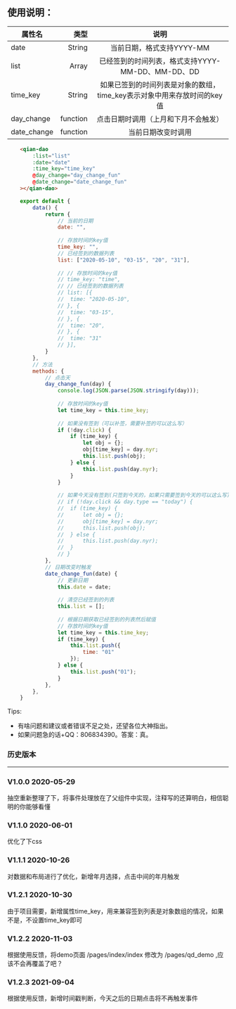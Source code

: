 ## 使用说明：
| 属性名		| 类型			|  说明																	|
| --------		| -----:		| :----:																|
| date			| String		|  当前日期，格式支持YYYY-MM											|
| list			| Array			|  已经签到的时间列表，格式支持YYYY-MM-DD、MM-DD、DD					|
| time_key		|String			|如果已签到的时间列表是对象的数组，time_key表示对象中用来存放时间的key值|
| day_change	|    function	|  点击日期时调用（上月和下月不会触发）									|
| date_change	|    function	|  当前日期改变时调用													|

```html
	<qian-dao
		:list="list"
		:date="date"
		:time_key="time_key"
		@day_change="day_change_fun"
		@date_change="date_change_fun"
	></qian-dao>
```

```javascript
    export default {
		data() {
			return {
				// 当前的日期
				date: "",
				
				// 存放时间的key值
				time_key: "",
				// 已经签到的数据列表
				list: ["2020-05-10", "03-15", "20", "31"],
				
				// // 存放时间的key值
				// time_key: "time",
				// // 已经签到的数据列表
				// list: [{
				// 	time: "2020-05-10",
				// }, {
				// 	time: "03-15",
				// }, {
				// 	time: "20",
				// }, {
				// 	time: "31"
				// }],
			}
		},
		// 方法
		methods: {
			// 点击天
			day_change_fun(day) {
				console.log(JSON.parse(JSON.stringify(day)));
			
				// 存放时间的key值
				let time_key = this.time_key;
			
				// 如果没有签到（可以补签，需要补签的可以这么写）
				if (!day.click) {
					if (time_key) {
						let obj = {};
						obj[time_key] = day.nyr;
						this.list.push(obj);
					} else {
						this.list.push(day.nyr);
					}
				}
			
				// 如果今天没有签到(只签到今天的，如果只需要签到今天的可以这么写)
				// if (!day.click && day.type == "today") {
				// 	if (time_key) {
				// 		let obj = {};
				// 		obj[time_key] = day.nyr;
				// 		this.list.push(obj);
				// 	} else {
				// 		this.list.push(day.nyr);
				// 	}
				// }
			},
			// 日期改变时触发
			date_change_fun(date) {
				// 更新日期
				this.date = date;
			
				// 清空已经签到的列表
				this.list = [];
			
				// 根据日期获取已经签到的列表然后赋值
				// 存放时间的key值
				let time_key = this.time_key;
				if (time_key) {
					this.list.push({
						time: "01"
					});
				} else {
					this.list.push("01");
				}
			},
		},
	}
```

Tips:
  * 有啥问题和建议或者错误不足之处，还望各位大神指出。
  * 如果问题急的话+QQ：806834390。答案：真。

### 历史版本
----
### V1.0.0   2020-05-29
抽空重新整理了下，将事件处理放在了父组件中实现，注释写的还算明白，相信聪明的你能够看懂
### V1.1.0   2020-06-01
优化了下css
### V1.1.1   2020-10-26
对数据和布局进行了优化，新增年月选择，点击中间的年月触发
### V1.2.1   2020-10-30
由于项目需要，新增属性time_key，用来兼容签到列表是对象数组的情况，如果不是，不设置time_key即可
### V1.2.2   2020-11-03
根据使用反馈，将demo页面 /pages/index/index 修改为 /pages/qd_demo ,应该不会再覆盖了吧？
### V1.2.3   2021-09-04
根据使用反馈，新增时间戳判断，今天之后的日期点击将不再触发事件